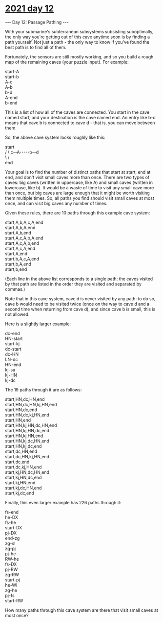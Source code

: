 # [2021 day 12](https://adventofcode.com/2021/day/12)

--- Day 12: Passage Pathing ---

With your submarine's subterranean subsystems subsisting suboptimally, the only way you're getting out of this cave anytime soon is by finding a path yourself. Not just a path - the only way to know if you've found the best path is to find all of them.

Fortunately, the sensors are still mostly working, and so you build a rough map of the remaining caves (your puzzle input). For example:

start-A\
start-b\
A-c\
A-b\
b-d\
A-end\
b-end

This is a list of how all of the caves are connected. You start in the cave named start, and your destination is the cave named end. An entry like b-d means that cave b is connected to cave d - that is, you can move between them.

So, the above cave system looks roughly like this:

start\
    /   \\
c--A-----b--d\
    \   /\
     end

Your goal is to find the number of distinct paths that start at start, end at end, and don't visit small caves more than once. There are two types of caves: big caves (written in uppercase, like A) and small caves (written in lowercase, like b). It would be a waste of time to visit any small cave more than once, but big caves are large enough that it might be worth visiting them multiple times. So, all paths you find should visit small caves at most once, and can visit big caves any number of times.

Given these rules, there are 10 paths through this example cave system:

start,A,b,A,c,A,end\
start,A,b,A,end\
start,A,b,end\
start,A,c,A,b,A,end\
start,A,c,A,b,end\
start,A,c,A,end\
start,A,end\
start,b,A,c,A,end\
start,b,A,end\
start,b,end

(Each line in the above list corresponds to a single path; the caves visited by that path are listed in the order they are visited and separated by commas.)

Note that in this cave system, cave d is never visited by any path: to do so, cave b would need to be visited twice (once on the way to cave d and a second time when returning from cave d), and since cave b is small, this is not allowed.

Here is a slightly larger example:

dc-end\
HN-start\
start-kj\
dc-start\
dc-HN\
LN-dc\
HN-end\
kj-sa\
kj-HN\
kj-dc

The 19 paths through it are as follows:

start,HN,dc,HN,end\
start,HN,dc,HN,kj,HN,end\
start,HN,dc,end\
start,HN,dc,kj,HN,end\
start,HN,end\
start,HN,kj,HN,dc,HN,end\
start,HN,kj,HN,dc,end\
start,HN,kj,HN,end\
start,HN,kj,dc,HN,end\
start,HN,kj,dc,end\
start,dc,HN,end\
start,dc,HN,kj,HN,end\
start,dc,end\
start,dc,kj,HN,end\
start,kj,HN,dc,HN,end\
start,kj,HN,dc,end\
start,kj,HN,end\
start,kj,dc,HN,end\
start,kj,dc,end

Finally, this even larger example has 226 paths through it:

fs-end\
he-DX\
fs-he\
start-DX\
pj-DX\
end-zg\
zg-sl\
zg-pj\
pj-he\
RW-he\
fs-DX\
pj-RW\
zg-RW\
start-pj\
he-WI\
zg-he\
pj-fs\
start-RW

How many paths through this cave system are there that visit small caves at most once?